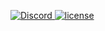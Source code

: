 [discord-invite]: https://discord.gg/Ebtd5bd
[license]: https://img.shields.io/badge/License-Apache%202.0-lightgrey.svg
[ ![Discord](https://discordapp.com/api/guilds/470401683504103424/widget.png) ][discord-invite]
[ ![license][] ](https://github.com/DV8FromTheWorld/JDA/tree/master/LICENSE)
